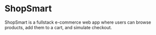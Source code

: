 # ShopSmart
ShopSmart is a fullstack e-commerce web app where users can browse products, add them to a cart, and simulate checkout.
